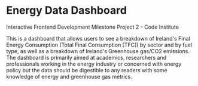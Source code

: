 # Energy Data Dashboard

Interactive Frontend Development Milestone Project 2 - Code Institute 

This is a dashboard that allows users to see a breakdown of Ireland's Final Energy Consumption (Total Final Consumption [TFC]) 
by sector and by fuel type, as well as a breakdown of Ireland's Greenhouse gas/CO2 emissions.
The dashboard is primarily aimed at academics, researchers and professionals working in the energy industry or concerned with
energy policy but the data should be digestible to any readers with some knowledge of energy and greenhouse gas metrics.